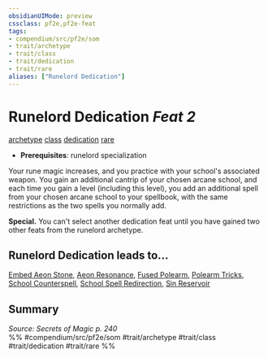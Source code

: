 ```yaml
---
obsidianUIMode: preview
cssclass: pf2e,pf2e-feat
tags:
- compendium/src/pf2e/som
- trait/archetype
- trait/class
- trait/dedication
- trait/rare
aliases: ["Runelord Dedication"]
---
```

# Runelord Dedication  *Feat 2*  
[archetype](/rules/traits/archetype.md)  [class](/rules/traits/class-som.md)  [dedication](/rules/traits/dedication.md)  [rare](/rules/traits/rare.md)  

- **Prerequisites**: runelord specialization

Your rune magic increases, and you practice with your school's associated weapon. You gain an additional cantrip of your chosen arcane school, and each time you gain a level (including this level), you add an additional spell from your chosen arcane school to your spellbook, with the same restrictions as the two spells you normally add.

**Special.** You can't select another dedication feat until you have gained two other feats from the runelord archetype.

## Runelord Dedication leads to...

[Embed Aeon Stone](/compendium/feats/embed-aeon-stone-som.md), [Aeon Resonance](/compendium/feats/aeon-resonance-som.md), [Fused Polearm](/compendium/feats/fused-polearm-som.md), [Polearm Tricks](/compendium/feats/polearm-tricks-som.md), [School Counterspell](/compendium/feats/school-counterspell-som.md), [School Spell Redirection](/compendium/feats/school-spell-redirection-som.md), [Sin Reservoir](/compendium/feats/sin-reservoir-som.md)

## Summary

*Source: Secrets of Magic p. 240*  
%% #compendium/src/pf2e/som #trait/archetype #trait/class #trait/dedication #trait/rare %%